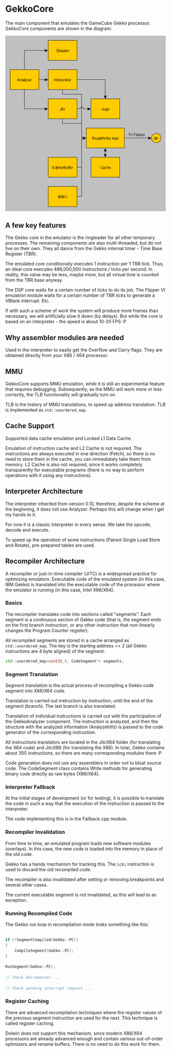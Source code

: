 # GekkoCore

The main component that emulates the GameCube Gekko processor. GekkoCore components are shown in the diagram:

![GekkoCore](/Docs/EMU/GekkoCore.png)

## A few key features

The Gekko core in the emulator is the ringleader for all other temporary processes.
The remaining components are also multi-threaded, but do not live on their own. They all dance from the Gekko internal timer - Time Base Register (TBR).

The emulated core conditionally executes 1 instruction per 1 TBR tick. Thus, an ideal core executes 486,000,000 instructions / ticks per second. 
In reality, this value may be less, maybe more, but all virtual time is counted from the TBR base anyway.

The DSP core waits for a certain number of ticks to do its job. The Flipper VI emulation module waits for a certain number of TBR ticks to generate a VBlank interrupt. Etc.

If with such a scheme of work the system will produce more frames than necessary, we will artificially slow it down (by delays).
But while the core is based on an interpreter - the speed is about 10-20 FPS :P

## Why assembler modules are needed

Used in the interpreter to easily get the Overflow and Carry flags. They are obtained directly from your X86 / X64 processor.

## MMU

GekkoCore supports MMU emulation, while it is still an experimental feature that requires debugging. Subsequently, as the MMU will work more or less correctly, 
the TLB functionality will gradually turn on.

TLB is the history of MMU translations, to speed up address translation. TLB is implemented as `std::unordered_map`.

## Cache Support

Supported data cache emulation and Locked L1 Data Cache.

Emulation of instruction cache and L2 Cache is not required. The instructions are always executed in one direction (Fetch), so there is no need to store them in the cache, 
you can immediately take them from memory. L2 Cache is also not required, since it works completely transparently for executable programs (there is no way to perform operations
with it using any instructions).

## Interpreter Architecture

The interpreter inherited from version 0.10, therefore, despite the scheme at the beginning, it does not use Analyzer. Perhaps this will change when I get my hands to it.

For now it is a classic interpreter in every sense. We take the opcode, decode and execute.

To speed up the operation of some instructions (Paired-Single Load Store and Rotate), pre-prepared tables are used.

## Recompiler Architecture

A recompiler or just-in-time compiler (JITC) is a widespread practice for optimizing emulators. Executable code of the emulated system (in this case, IBM Gekko) is translated into the executable code of the processor where the emulator is running (in this case, Intel X86/X64).

### Basics

The recompiler translates code into sections called "segments". Each segment is a continuous section of Gekko code (that is, the segment ends on the first branch instruction, or any other instruction that non-linearly changes the Program Counter register).

All recompiled segments are stored in a cache arranged as `std::unordered_map`. The key is the starting address >> 2 (all Gekko instructions are 4 byte aligned) of the segment.

```c++
std::unordered_map<uint32_t, CodeSegment*> segments;
```

### Segment Translation

Segment translation is the actual process of recompiling a Gekko code segment into X86/X64 code.

Translation is carried out instruction by instruction, until the end of the segment (branch). The last branch is also translated.

Translation of individual instructions is carried out with the participation of the GekkoAnalyzer component. The instruction is analyzed, and then the structure with the analyzed information (AnalyzeInfo) is passed to the code generator of the corresponding instruction.

All instructions translators are located in the JitcX64 folder (for translating the X64 code) and JitcX86 (for translating the X86). In total, Gekko contains about 350 instructions, so there are many corresponding modules there :P

Code generation does not use any assemblers in order not to bloat source code. The CodeSegment class contains Write methods for generating binary code directly as raw bytes (X86/X64).

### Interpreter Fallback

At the initial stages of development (or for testing), it is possible to translate the code in such a way that the execution of the instruction is passed to the interpreter.

The code implementing this is in the Fallback.cpp module.

### Recompiler Invalidation

From time to time, an emulated program loads new software modules (overlays). In this case, the new code is loaded into the memory in place of the old code.

Gekko has a handy mechanism for tracking this. The `icbi` instruction is used to discard the old recompiled code.

The recompiler is also invalidated after setting or removing breakpoints and several other cases.

The current executable segment is not invalidated, as this will lead to an exception.

### Running Recompiled Code

The Gekko run loop in recompilation mode looks something like this:

```c++

if (!SegmentCompiled(Gekko::PC))
{
	CompileSegment(Gekko::PC);
}

RunSegment(Gekko::PC);

// Check decrementer ...

// Check pending interrupt request ...

```

### Register Caching

There are advanced recompilation techniques where the register values of the previous segment instruction are used for the next. This technique is called register caching.

Dolwin does not support this mechanism, since modern X86/X64 processors are already advanced enough and contain various out-of-order optimizers and rename buffers. There is no need to do this work for them.
